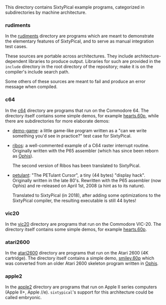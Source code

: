 This directory contains SixtyPical example programs, categorized
in subdirectories by machine architecture.

### rudiments

In the [rudiments](rudiments/) directory are programs which are
meant to demonstrate the elementary features of SixtyPical, and
to serve as manual integration test cases.

These sources are portable across architectures.  They include
architecture-dependent libraries to produce output.  Libraries
for such are provided in the `include` directory in the root
directory of the repository; make it is on the compiler's include
search path.

Some others of these sources are meant to fail and produce an error
message when compiled.

### c64

In the [c64](c64/) directory are programs that run on the Commodore 64.
The directory itself contains some simple demos, for example
[hearts.60p](c64/hearts.60p), while there are subdirectories for more
elaborate demos:

*   [demo-game](c64/demo-game/): a little game-like program written as a
    "can we write something you'd see in practice?" test case for SixtyPical.
    
*   [ribos](c64/ribos/): a well-commented example of a C64 raster interrupt
    routine. Originally written with the P65 assembler (which has since
    been reborn as [Ophis][]).
    
    The second version of Ribos has been translated to SixtyPical.
    
*   [petulant](c64/petulant/): "The PETulant Cursor", a tiny (44 bytes)
    "display hack". Originally written in the late 80's. Rewritten with
    the P65 assembler (now Ophis) and re-released on April 1st, 2008 (a
    hint as to its nature).
    
    Translated to SixtyPical (in 2018), after adding some optimizations
    to the SixtyPical compiler, the resulting executable is still 44 bytes!

### vic20

In the [vic20](vic20/) directory are programs that run on the
Commodore VIC-20.  The directory itself contains some simple demos,
for example [hearts.60p](vic20/hearts.60p).

### atari2600

In the [atari2600](atari2600/) directory are programs that run on the
Atari 2600 (4K cartridge).  The directory itself contains a simple
demo, [smiley.60p](atari2600/smiley.60p) which was converted from an
older Atari 2600 skeleton program written in [Ophis][].

### apple2

In the [apple2](apple2/) directory are programs that run on
Apple II series computers (Apple II+, Apple //e).  `sixtypical`'s
support for this architecture could be called embryonic.

[Ophis]: http://michaelcmartin.github.io/Ophis/
